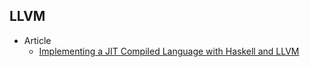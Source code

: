 ## LLVM

+ Article
    + [Implementing a JIT Compiled Language with Haskell and LLVM](http://www.stephendiehl.com/llvm/)
